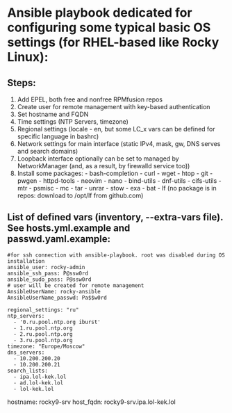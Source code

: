 # Ansible playbook dedicated for configuring some typical basic OS settings (for RHEL-based like Rocky Linux):
## Steps:
1. Add EPEL, both free and nonfree RPMfusion repos
2. Create user for remote management with key-based authentication
3. Set hostname and FQDN
4. Time settings (NTP Servers, timezone)
5. Regional settings (locale - en, but some LC_x vars can be defined for specific language in bashrc)
6. Network settings for main interface (static IPv4, mask, gw, DNS serves and search domains)
7. Loopback interface optionally can be set to managed by NetworkManager (and, as a result, by firewalld service too))
8. Install some packages:
          - bash-completion
          - curl
          - wget
          - htop
          - git
          - pwgen
          - httpd-tools
          - neovim
          - nano
          - bind-utils
          - dnf-utils
          - cifs-utils
          - mtr
          - psmisc
          - mc
          - tar
          - unrar
          - stow
          - exa
          - bat
          - lf (no package is in repos: download to /opt/lf from github.com)
## List of defined vars (inventory, --extra-vars file). See hosts.yml.example and passwd.yaml.example:
```
#for ssh connection with ansible-playbook. root was disabled during OS installation
ansible_user: rocky-admin
ansible_ssh_pass: P@ssw0rd
ansible_sudo_pass: P@ssw0rd
# user will be created for remote management
AnsibleUserName: rocky-ansible
AnsibleUserName_passwd: Pa$$w0rd

regional_settings: "ru"
ntp_servers:
  - '0.ru.pool.ntp.org iburst'
  - 1.ru.pool.ntp.org
  - 2.ru.pool.ntp.org
  - 3.ru.pool.ntp.org
timezone: "Europe/Moscow"
dns_servers:
  - 10.200.200.20
  - 10.200.200.21
search_lists:
  - ipa.lol-kek.lol
  - ad.lol-kek.lol
  - lol-kek.lol
```
hostname: rocky9-srv
host_fqdn: rocky9-srv.ipa.lol-kek.lol
